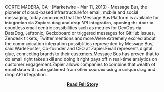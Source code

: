 <p>CORTE MADERA, CA--(Marketwire - Mar 11, 2013) -  Message Bus, the pioneer of cloud-based infrastructure for email, mobile and social messaging, today announced that the Message Bus Platform is available for integration via Zapiers drag and drop API integration, opening the door to countless email centric possibilities such as metrics for DevOps via DataDog, Leftronic, Geckoboard or triggered messages for GitHub issues, Zendesk tickets, Twitter mentions and more.Were extremely excited about the communication integration possibilities represented by Message Bus, said Wade Foster, Co-founder and CEO at Zapier.Email represents digital glue, connecting brands to their customers.Message Bus has proven that to do email right takes skill and doing it right pays off in real-time analytics on customer engagement.Zapier allows companies to combine that wealth of email data with data gathered from other sources using a unique drag and drop API integration.</p>
<center><p><a href="http://www.marketwire.com/press-release/Message-Bus-Email-Delivery-Platform-Now-Available-Integration-Through-Zapiers-Vast-1766526.htm" style='padding:25px; font-sze:18px; font-weight: bold;'>Read Full Story</a></p></center>
